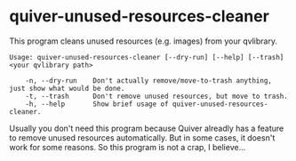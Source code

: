 # quiver-unused-resources-cleaner

This program cleans unused resources (e.g. images) from your qvlibrary.

```
Usage: quiver-unused-resources-cleaner [--dry-run] [--help] [--trash] <your qvlibrary path>

    -n, --dry-run    Don't actually remove/move-to-trash anything, just show what would be done.
    -t, --trash      Don't remove unused resources, but move to trash.
    -h, --help       Show brief usage of quiver-unused-resources-cleaner.
```

Usually you don't need this program because Quiver alreadly has a feature to remove unused resources automatically.
But in some cases, it doesn't work for some reasons.
So this program is not a crap, I believe...
